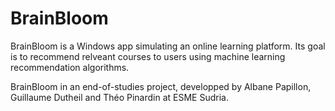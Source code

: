 # BrainBloom
BrainBloom is a Windows app simulating an online learning platform. Its goal is to recommend relveant courses to users using machine learning recommendation algorithms.

BrainBloom in an end-of-studies project, developped by Albane Papillon, Guillaume Dutheil and Théo Pinardin at ESME Sudria.

